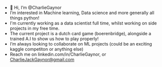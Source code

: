 - 👋 Hi, I’m @CharlieGaynor
- I’m interested in Machine learning, Data science and more generally all things python! 
- I'm currently working as a data scientist full time, whilst working on side projects in my free time.
- The current project is a dutch card game (boerenbridge), alongside a trained A.I to show us how to play properly!
- I’m always looking to collaborate on ML projects (could be an exciting kaggle competiton or anything else)
- Reach me on linkedin.com/in/CharlieGaynor, or CharlieJackGaynor@gmail.com

<!---
CharlieGaynor/CharlieGaynor is a ✨ special ✨ repository because its `README.md` (this file) appears on your GitHub profile.
You can click the Preview link to take a look at your changes.
--->

